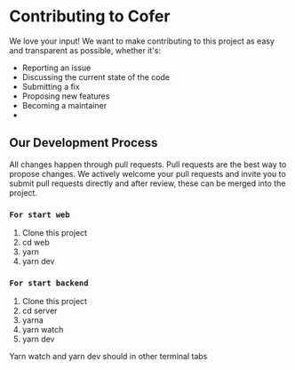 # Contributing to Cofer
We love your input! We want to make contributing to this project as easy and transparent as possible, whether it's:
- Reporting an issue
- Discussing the current state of the code
- Submitting a fix
- Proposing new features
- Becoming a maintainer
- 
## Our Development Process
All changes happen through pull requests. Pull requests are the best way to propose changes. We actively welcome your pull requests and invite you to submit pull requests directly and after review, these can be merged into the project.

### `For start web`
1. Clone this project
2. cd web
3. yarn
4. yarn dev

### `For start backend`
1. Clone this project
2. cd server
3. yarna
4. yarn watch
5. yarn dev

Yarn watch and yarn dev should in other terminal tabs 
